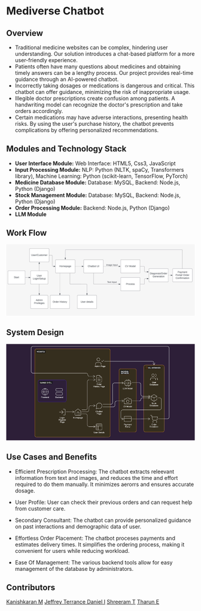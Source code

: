 # Mediverse Chatbot

## Overview

- Traditional medicine websites can be complex, hindering user understanding. Our solution introduces a chat-based platform for a more user-friendly experience.
- Patients often have many questions about medicines and obtaining timely answers can be a lengthy process. Our project provides real-time guidance through an AI-powered chatbot.
- Incorrectly taking dosages or medications is dangerous and critical. This chatbot can offer guidance, minimizing the risk of inappropriate usage.
- Illegible doctor prescriptions create confusion among patients. A handwriting model can recognize the doctor's prescription and take orders accordingly.
- Certain medications may have adverse interactions, presenting health risks. By using the user's purchase history, the chatbot prevents complications by offering personalized recommendations.


## Modules and Technology Stack

- **User Interface Module:** Web Interface: HTML5, Css3, JavaScript
- **Input Processing Module:** NLP: Python  (NLTK, spaCy, Transformers library), Machine Learning: Python (scikit-learn, TensorFlow, PyTorch)
- **Medicine Database Module:** Database: MySQL, Backend: Node.js, Python (Django)
- **Stock Management Module:** Database: MySQL, Backend: Node.js, Python (Django)
- **Order Processing Module:** Backend: Node.js, Python (Django)
- **LLM Module**

## Work Flow
![WorkFlow](Work_Flow.png)

## System Design
![SystemDesign](System_Design.png)

## Use Cases and Benefits

- Efficient Prescription Processing:
The chatbot extracts releevant information from text and images, and reduces the time and effort required to do them manually. It minimizes aerorrs and ensures accurate dosage.

- User Profile:
User can check their previous orders and can request help from customer care.

- Secondary Consultant:
The chatbot can provide personalized guidance on past interactions and demographic data of user.

- Effortless Order Placement:
 The chatbot proceses payments and estimates delivery times. It simplifies the ordering process, making it convenient for users while reducing workload.

- Ease Of Management:
The various backend tools allow for easy management of the database by administrators.

## Contributors
[Kanishkaran M](github.com/kanishkaran)
[Jeffrey Terrance Daniel I](github.com/jeffreydaniel)
[Shreeram T](github.com/tshreeram)
[Tharun E](github.com/tharun52) 


